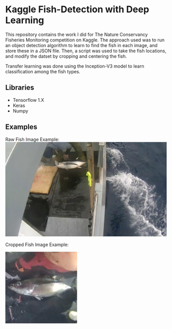 # Kaggle Fish-Detection with Deep Learning

This repository contains the work I did for The Nature Conservancy Fisheries Monitoring competition on Kaggle. The approach used was to run an object detection algorithm to learn to find the fish in each image, and store these in a JSON file. Then, a script was used to take the fish locations, and modify the datset by cropping and centering the fish.

Transfer learning was done using the Inception-V3 model to learn classification among the fish types.

## Libraries
* Tensorflow 1.X
* Keras
* Numpy

## Examples

Raw Fish Image Example:
![Alt text](Sample%20Images/img_00039.jpg "Raw Fish Image Example")

Cropped Fish Image Example:

![Alt text](Sample%20Images/img_199label_1.jpg "Cropped Fish Image Example")
